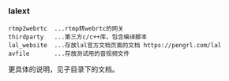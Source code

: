 ### lalext

```
rtmp2webrtc  ...rtmp转webrtc的网关
thirdparty   ...第三方c/c++库，包含编译脚本
lal_website  ...存放lal官方文档页面的文档 https://pengrl.com/lal
avfile       ...存放测试用的音视频文件
```

更具体的说明，见子目录下的文档。
